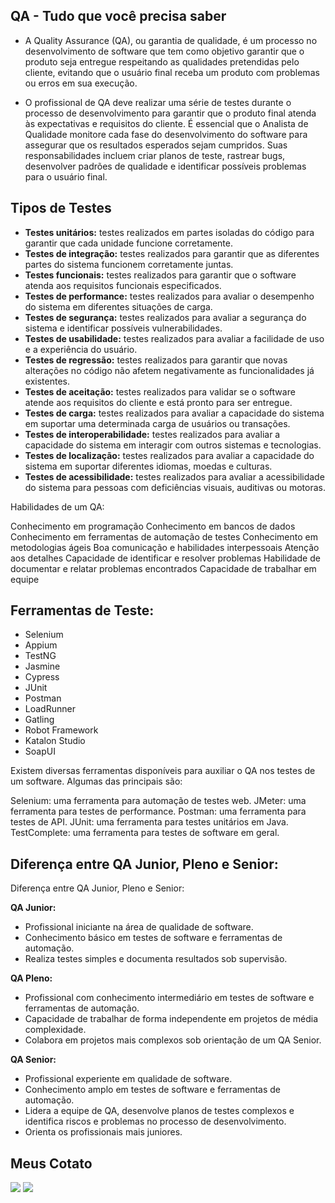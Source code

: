 ## QA - Tudo que você precisa saber
 * A Quality Assurance (QA), ou garantia de qualidade, é um processo no desenvolvimento de software que tem
como objetivo garantir que o produto seja entregue respeitando as qualidades pretendidas pelo cliente,
evitando que o usuário final receba um produto com problemas ou erros em sua execução.

* O profissional de QA deve realizar uma série de testes durante o processo de desenvolvimento para
garantir que o produto final atenda às expectativas e requisitos do cliente. É essencial que o Analista
de Qualidade monitore cada fase do desenvolvimento do software para assegurar que os resultados
esperados sejam cumpridos. Suas responsabilidades incluem criar planos de teste, rastrear bugs,
desenvolver padrões de qualidade e identificar possíveis problemas para o usuário final.
                
## Tipos de Testes
           
* **Testes unitários:** testes realizados em partes isoladas do código para garantir que cada unidade funcione corretamente.
* **Testes de integração:** testes realizados para garantir que as diferentes partes do sistema funcionem corretamente juntas.      
* **Testes funcionais:** testes realizados para garantir que o software atenda aos requisitos funcionais especificados.
* **Testes de performance:** testes realizados para avaliar o desempenho do sistema em diferentes situações de carga.
* **Testes de segurança:** testes realizados para avaliar a segurança do sistema e identificar possíveis vulnerabilidades.
* **Testes de usabilidade:** testes realizados para avaliar a facilidade de uso e a experiência do usuário.
* **Testes de regressão:** testes realizados para garantir que novas alterações no código não afetem negativamente as funcionalidades já existentes.
* **Testes de aceitação:** testes realizados para validar se o software atende aos requisitos do cliente e está pronto para ser entregue.
* **Testes de carga:** testes realizados para avaliar a capacidade do sistema em suportar uma determinada carga de usuários ou transações.
* **Testes de interoperabilidade:** testes realizados para avaliar a capacidade do sistema em interagir com outros sistemas e tecnologias.
* **Testes de localização:** testes realizados para avaliar a capacidade do sistema em suportar diferentes idiomas, moedas e culturas.
* **Testes de acessibilidade:** testes realizados para avaliar a acessibilidade do sistema para pessoas com deficiências visuais, auditivas ou motoras.


Habilidades de um QA:

Conhecimento em programação
Conhecimento em bancos de dados
Conhecimento em ferramentas de automação de testes
Conhecimento em metodologias ágeis
Boa comunicação e habilidades interpessoais
Atenção aos detalhes
Capacidade de identificar e resolver problemas
Habilidade de documentar e relatar problemas encontrados
Capacidade de trabalhar em equipe

##  Ferramentas de Teste:

* Selenium
* Appium
* TestNG
* Jasmine
* Cypress
* JUnit
* Postman
* LoadRunner
* Gatling
* Robot Framework
* Katalon Studio
* SoapUI

Existem diversas ferramentas disponíveis para auxiliar o QA nos testes de um software. Algumas das principais são:

Selenium: uma ferramenta para automação de testes web.
JMeter: uma ferramenta para testes de performance.
Postman: uma ferramenta para testes de API.
JUnit: uma ferramenta para testes unitários em Java.
TestComplete: uma ferramenta para testes de software em geral.

## Diferença entre QA Junior, Pleno e Senior:
Diferença entre QA Junior, Pleno e Senior:

**QA Junior:**

* Profissional iniciante na área de qualidade de software.
* Conhecimento básico em testes de software e ferramentas de automação.
* Realiza testes simples e documenta resultados sob supervisão.

**QA Pleno:**

* Profissional com conhecimento intermediário em testes de software e ferramentas de automação.
* Capacidade de trabalhar de forma independente em projetos de média complexidade.
* Colabora em projetos mais complexos sob orientação de um QA Senior.

**QA Senior:**

* Profissional experiente em qualidade de software.
* Conhecimento amplo em testes de software e ferramentas de automação.
* Lidera a equipe de QA, desenvolve planos de testes complexos e identifica riscos e problemas no processo de desenvolvimento.
* Orienta os profissionais mais juniores.

## Meus Cotato
<div>
    <a href="https://www.instagram.com/brunolucas013/" target="_blank"><img
            src="https://img.shields.io/badge/-Instagram-%23E4405F?style=for-the-badge&logo=instagram&logoColor=white"
            target="_blank"></a>
    <a href="www.linkedin.com/in/bruno-lucasQA" target="_blank"><img
            src="https://img.shields.io/badge/-LinkedIn-%230077B5?style=for-the-badge&logo=linkedin&logoColor=white"
            target="_blank"></a>
</div>
